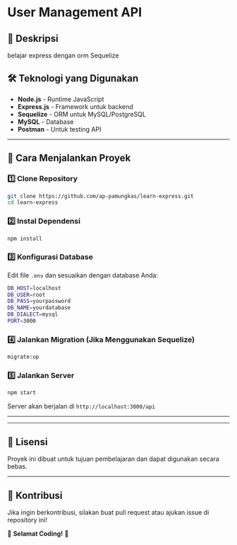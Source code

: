 # User Management API

## 📌 Deskripsi
belajar express dengan orm Sequelize

## 🛠 Teknologi yang Digunakan
- **Node.js** - Runtime JavaScript
- **Express.js** - Framework untuk backend
- **Sequelize** - ORM untuk MySQL/PostgreSQL
- **MySQL** - Database
- **Postman** - Untuk testing API

---

## 🚀 Cara Menjalankan Proyek
### 1️⃣ **Clone Repository**
```sh
git clone https://github.com/ap-pamungkas/learn-express.git
cd learn-express
```

### 2️⃣ **Instal Dependensi**
```sh
npm install
```

### 3️⃣ **Konfigurasi Database**
Edit file `.env` dan sesuaikan dengan database Anda:
```sh
DB_HOST=localhost
DB_USER=root
DB_PASS=yourpassword
DB_NAME=yourdatabase
DB_DIALECT=mysql
PORT=3000
```

### 4️⃣ **Jalankan Migration** (Jika Menggunakan Sequelize)
```sh
migrate:up
```

### 5️⃣ **Jalankan Server**
```sh
npm start
```

Server akan berjalan di `http://localhost:3000/api`

---


---

## 📝 Lisensi
Proyek ini dibuat untuk tujuan pembelajaran dan dapat digunakan secara bebas.

---

## 🤝 Kontribusi
Jika ingin berkontribusi, silakan buat pull request atau ajukan issue di repository ini!

🚀 **Selamat Coding!** 🎉

